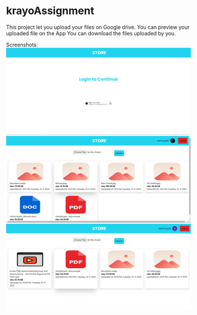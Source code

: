 # krayoAssignment
This project let you upload your files on Google drive.
You can preview your uploaded file  on the App
You can download the files uploaded by you.

Screenshots:
![ScreenShot](Screenshots/Preview0.PNG)
![ScreenShot2](Screenshots/preview1.PNG)
![ScreenShot3](Screenshots/Preview2.PNG)
